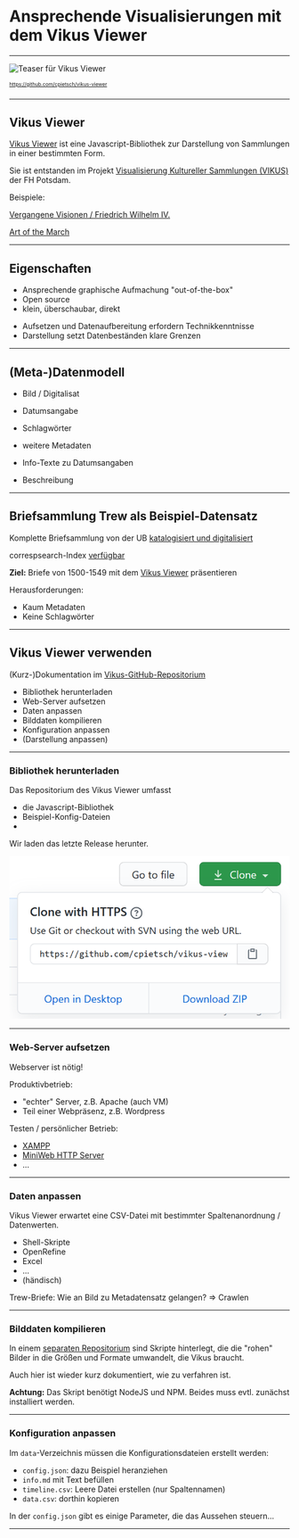 <!-- .element class="aligned-center title-page" -->

# Ansprechende Visualisierungen mit dem Vikus Viewer

- - -

![Teaser für Vikus Viewer](https://camo.githubusercontent.com/329524cde831523f9a189bcdea309211c476b2d4/68747470733a2f2f76696b75737669657765722e66682d706f747364616d2e64652f6173736574732f7465617365722e706e67)
<!-- .element width="50%" -->
<sup style="font-size: xx-small">https://github.com/cpietsch/vikus-viewer</sup>


---


## Vikus Viewer


[Vikus Viewer](https://vikusviewer.fh-potsdam.de/) ist eine Javascript-Bibliothek 
zur Darstellung von Sammlungen in einer bestimmten Form.

Sie ist entstanden im Projekt [Visualisierung Kultureller Sammlungen (VIKUS)](https://uclab.fh-potsdam.de/projects/vikus/) der FH Potsdam.


Beispiele:

[Vergangene Visionen / Friedrich Wilhelm IV.](https://vikusviewer.fh-potsdam.de/fw4/)

[Art of the March](https://vikusviewer.fh-potsdam.de/artofthemarch/)


---


## Eigenschaften

+ Ansprechende graphische Aufmachung "out-of-the-box"
+ Open source
+ klein, überschaubar, direkt

<!-- .element style="color:green" -->

- Aufsetzen und Datenaufbereitung erfordern Technikkenntnisse
- Darstellung setzt Datenbeständen klare Grenzen

<!-- .element style="color:red" -->

---


## (Meta-)Datenmodell

- Bild / Digitalisat
- Datumsangabe
- Schlagwörter

- weitere Metadaten
- Info-Texte zu Datumsangaben
- Beschreibung

---


## Briefsammlung Trew als Beispiel-Datensatz

Komplette Briefsammlung von der UB
[katalogisiert und digitalisiert](http://digital.bib-bvb.de/R/?func=collections&collection_id=2397&local_base=UBE)

correspsearch-Index [verfügbar](https://ub.fau.de/pub/briefsammlung_trew.cmif.xml)


**Ziel:** Briefe von 1500-1549 mit dem [Vikus Viewer](http://dhlab.ub.fau.de/vikus-trew/) präsentieren

Herausforderungen:

- Kaum Metadaten
- Keine Schlagwörter

---


## Vikus Viewer verwenden

(Kurz-)Dokumentation im [Vikus-GitHub-Repositorium](https://github.com/cpietsch/vikus-viewer)

- Bibliothek herunterladen
- Web-Server aufsetzen
- Daten anpassen
- Bilddaten kompilieren
- Konfiguration anpassen
- (Darstellung anpassen)

---


### Bibliothek herunterladen

Das Repositorium des Vikus Viewer umfasst

- die Javascript-Bibliothek
- Beispiel-Konfig-Dateien
- 


Wir laden das letzte Release herunter.

![Vikus Viewer von GitHub downloaden](download_vikus.png)


---


### Web-Server aufsetzen

Webserver ist nötig!

Produktivbetrieb:
- "echter" Server, z.B. Apache (auch VM)
- Teil einer Webpräsenz, z.B. Wordpress

Testen / persönlicher Betrieb:
- [XAMPP](https://www.apachefriends.org/de/index.html)
- [MiniWeb HTTP Server](http://miniweb.sourceforge.net/)
- ...


---


### Daten anpassen

Vikus Viewer erwartet eine CSV-Datei mit bestimmter Spaltenanordnung / Datenwerten.

- Shell-Skripte
- OpenRefine
- Excel
- ...
- (händisch)


Trew-Briefe: Wie an Bild zu Metadatensatz gelangen? => Crawlen


---


### Bilddaten kompilieren

In einem [separaten Repositorium]() sind Skripte hinterlegt, die die
"rohen" Bilder in die Größen  und Formate umwandelt, die Vikus braucht.

Auch hier ist wieder kurz dokumentiert, wie zu verfahren ist.

**Achtung:** 
Das Skript benötigt NodeJS und NPM. Beides muss evtl. zunächst installiert werden.


---


### Konfiguration anpassen

Im `data`-Verzeichnis müssen die Konfigurationsdateien erstellt werden:

- `config.json`: dazu Beispiel heranziehen
- `info.md` mit Text befüllen
- `timeline.csv`: Leere Datei erstellen (nur Spaltennamen)
- `data.csv`: dorthin kopieren

In der `config.json` gibt es einige Parameter, die das Aussehen steuern...

---



